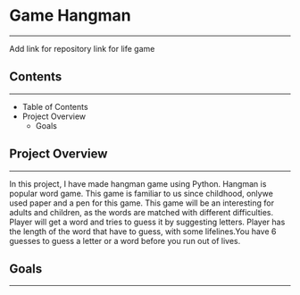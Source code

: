# Game Hangman
***
Add link for repository
link for life game 

## Contents
***
 * Table of Contents
 * Project Overview
    * Goals

## Project Overview
***

In this project, I have made hangman game using Python. Hangman is popular word game. This game is familiar to us since childhood, onlywe used paper and a pen for this game. This game will be an interesting for adults and children, as the words are matched with different difficulties. Player will get a word and tries to guess it by suggesting letters. Player has the length of the word that have to guess, with some lifelines.You have 6 guesses to guess a letter or a word before you run out of lives.



## Goals
***









